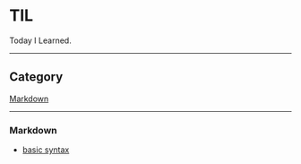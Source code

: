 # TIL

Today I Learned.

-----
## Category

[Markdown](markdown)


----
### Markdown

* [basic syntax](markdown/basic_syntax.md)

